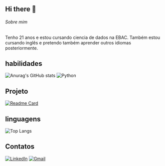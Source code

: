 ## Hi there 👋
###### Sobre mim
Tenho 21 anos e estou cursando ciencia de dados na EBAC. Também estou cursando inglês e pretendo também aprender outros idiomas posteriormente.
## habilidades
![Anurag's GitHub stats](https://github-readme-stats.vercel.app/api?username=RenatoAlvs&show_icons=true&theme=dark)
![Python](https://img.shields.io/badge/python-3670A0?style=for-the-badge&logo=python&logoColor=ffdd54)

## Projeto
[![Readme Card](https://github-readme-stats.vercel.app/api/pin/?username=RenatoAlvs&repo=Analise_de_dados&theme=dark)](https://github.com/anuraghazra/github-readme-stats)

## linguagens
![Top Langs](https://github-readme-stats.vercel.app/api/top-langs/?username=RenatoAlvs&hide_progress=true)

## Contatos
[![LinkedIn](https://img.shields.io/badge/LinkedIn-0077B5?style=for-the-badge&logo=linkedin&logoColor=white)](https://www.linkedin.com/in/RenatoAlvs/)
[![Gmail](https://img.shields.io/badge/Gmail-333333?style=for-the-badge&logo=gmail&logoColor=red)](mailto:renatomanuelalvs@gmail.com)
